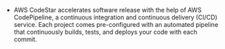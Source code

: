 - AWS CodeStar accelerates software release with the help of AWS CodePipeline, a continuous integration and continuous delivery (CI/CD) service. Each project comes pre-configured with an automated pipeline that continuously builds, tests, and deploys your code with each commit.
